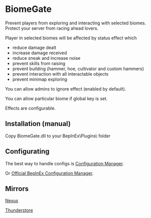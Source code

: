 # BiomeGate
Prevent players from exploring and interacting with selected biomes. Protect your server from racing ahead lovers.

Player in selected biomes will be affected by status effect which
* reduce damage dealt
* increase damage received
* reduce sneak and increase noise
* prevent skills from raising
* prevent building (hammer, hoe, cultivator and custom hammers)
* prevent interaction with all interactable objects
* prevent minimap exploring

You can allow admins to ignore effect (enabled by default).

You can allow particular biome if global key is set.

Effects are configurable.

## Installation (manual)
Copy BiomeGate.dll to your BepInEx\Plugins\ folder

## Configurating
The best way to handle configs is [Configuration Manager](https://thunderstore.io/c/valheim/p/shudnal/ConfigurationManager/).

Or [Official BepInEx Configuration Manager](https://valheim.thunderstore.io/package/Azumatt/Official_BepInEx_ConfigurationManager/).

## Mirrors
[Nexus](https://www.nexusmods.com/valheim/mods/2877)

[Thunderstore](https://valheim.thunderstore.io/package/shudnal/BiomeGate/)